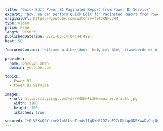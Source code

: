 ```yaml
---
title: "Quick Edit Power BI Paginated Report from Power BI Service"
excerpt: "Now, we can perform Quick Edit for Paginated Report from Power BI Service itself. This new feature has been introduced with May 2021 Power BI Desktop Update. When you select your Power BI Paginated Report there is an option, Edit in Power BI Report Builder. This will launch a new screen to open Report"
originalUrl: https://youtube.com/watch?v=fV4UKNFL3MM
type: video
price: Free
length: PT5M33S
publishedDateTime: 2021-05-24T04:44:49Z
heat: 50

featuredContent: "<iframe width=\"800\" height=\"500\" frameborder=\"0\" src=\"https://www.youtube.com/embed/fV4UKNFL3MM\" allow=\"accelerometer; autoplay; encrypted-media; gyroscope; picture-in-picture\" allowfullscreen></iframe>"

provider:
  name: Dhruvin Shah
  domain: youtube.com

topics:
  - Power BI
  - Power BI Service

images:
  - url: https://i.ytimg.com/vi/fV4UKNFL3MM/maxresdefault.jpg
    width: 1280
    height: 720
    isCached: true

secured: "+OoVEKxQ9Yc/meX1mhlLseTi+Wv7IgD+HE7DZioPO7rDN4qwODPKwwDsChj8eV0jL9tngfrJ3Cd0rgSVEn0AiEFm1JgbOLz67qr/0zu6jYMkyNLnPrDRAv+aZnSBL/k839WU1RCCXscvBMfonUR0OYBj3xLG+TKdtvSxXa3XkzgWKSLv3dwoyyJg8k4aFoyQCXDF0RUKgTLmoySN2miQsbkhJJcFvuDeVbqFFgSdex2zWelME2+dzKolD4uQNmxUz2xu6/UHKCaONXFIk/Ruwy18a4zgarMYFif/T1xBcgT6b3LHOQa5N8NGnJtvIJCZlS2lqDWPI0Bs8/gK7tZT+xIaT5Geblw/gh6G1ArmWooLHAaTFmxwUQSM8sJTcrLaNGP5La0KJhYFmyQW8e+nekVqOTadnry4IXhAr6zVSNs=;ioPo2TF0f5aIJrXQ6pdmwA=="
---
```


